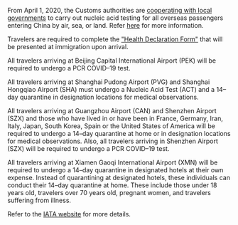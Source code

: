 From April 1, 2020,  the Customs authorities are [cooperating with local governments](http://www.gov.cn/xinwen/2020-04/06/content_5499662.htm) to carry out nucleic acid testing for all overseas passengers entering China by air, sea, or land. Refer [here](https://www.china-briefing.com/news/wp-content/uploads/2020/05/Travel-_-Entry-Policy-By-Province-As-of-May-24.jpg) for more information. 

Travelers are required to complete the ["Health Declaration Form"](http://health.customsapp.com/) that will be presented at immigration upon arrival. 

All travelers arriving at Beijing Capital International Airport (PEK) will be required to undergo a PCR COVID–19 test. 

All travelers arriving at Shanghai Pudong Airport (PVG) and Shanghai Hongqiao Airport (SHA) must undergo a Nucleic Acid Test (ACT) and a 14–day quarantine in designation locations for medical observations. 

All travelers arriving at Guangzhou Airport (CAN) and Shenzhen Airport (SZX) and those who have lived in or have been in France, Germany, Iran, Italy, Japan, South Korea, Spain or the United States of America will be required to undergo a 14–day quarantine at home or in designation locations for medical observations. Also, all travelers arriving in Shenzhen Airport (SZX) will be required to undergo a PCR COVID–19 test. 

All travelers arriving at Xiamen Gaoqi International Airport (XMN) will be required to undergo a 14–day quarantine in designated hotels at their own expense. Instead of quarantining at designated hotels, these individuals can conduct their 14–day quarantine at home. These include those under 18 years old, travelers over 70 years old, pregnant women, and travelers suffering from illness.

Refer to the [IATA website](https://www.iatatravelcentre.com/international-travel-document-news/1580226297.htm) for more details.


